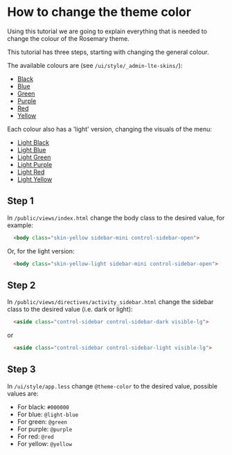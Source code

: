 # How to change the theme color

Using this tutorial we are going to explain everything that is needed to change the colour of the Rosemary theme.

This tutorial has three steps, starting with changing the general colour.

The available colours are (see `/ui/style/_admin-lte-skins/`):

* [Black](colour-images/black.png)
* [Blue](colour-images/blue.png)
* [Green](colour-images/green.png)
* [Purple](colour-images/purple.png)
* [Red](colour-images/red.png)
* [Yellow](colour-images/yellow.png)

Each colour also has a 'light' version, changing the visuals of the menu:

* [Light Black](colour-images/black-light.png)
* [Light Blue](colour-images/blue-light.png)
* [Light Green](colour-images/green-light.png)
* [Light Purple](colour-images/purple-light.png)
* [Light Red](colour-images/red-light.png)
* [Light Yellow](colour-images/yellow-light.png)

## Step 1

In `/public/views/index.html` change the body class to the desired value, for example:

```html
  <body class="skin-yellow sidebar-mini control-sidebar-open">
```

Or, for the light version:

```html
  <body class="skin-yellow-light sidebar-mini control-sidebar-open">
```

## Step 2

In `/public/views/directives/activity_sidebar.html` change the sidebar class to the desired value (i.e. dark or light):

```html
  <aside class="control-sidebar control-sidebar-dark visible-lg">
```
or

```html
  <aside class="control-sidebar control-sidebar-light visible-lg">
```

## Step 3

In `/ui/style/app.less` change `@theme-color` to the desired value, possible values are:

* For black: `#000000`
* For blue: `@light-blue`
* For green: `@green`
* For purple: `@purple`
* For red: `@red`
* For yellow: `@yellow`
